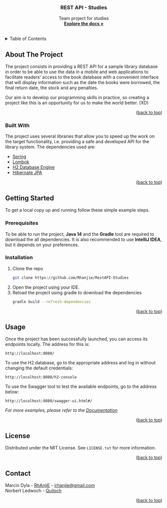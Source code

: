 <div align="center">
<h3 align="center">REST API - Studies</h3>
  <p align="center">
    Team project for studies
    <br />
    <a href="https://github.com/Rhanjie/RestAPI-Studies/blob/master/docs/documentation.md"><strong>Explore the docs »</strong></a>
    <br />
</p>
</div>
<br />
<!-- TABLE OF CONTENTS -->
<details>
  <summary>Table of Contents</summary>
  <ol>
    <li>
      <a href="#about-the-project">About The Project</a>
      <ul>
        <li><a href="#built-with">Built With</a></li>
      </ul>
    </li>
    <li>
      <a href="#getting-started">Getting Started</a>
      <ul>
        <li><a href="#prerequisites">Prerequisites</a></li>
        <li><a href="#installation">Installation</a></li>
      </ul>
    </li>
    <li><a href="#usage">Usage</a></li>
    <li><a href="#license">License</a></li>
    <li><a href="#contact">Contact</a></li>
  </ol>
</details>



<!-- ABOUT THE PROJECT -->
## About The Project

The project consists in providing a REST API for a sample library database in order to be able to use the data in a mobile and web applications to facilitate readers' access to the book database with a convenient interface that will display information such as the date the books were borrowed, the final return date, the stock and any penalties.

Our aim is to develop our programming skills in practice, so creating a project like this is an opportunity for us to make the world better. (XD)

<p align="right">(<a href="#top">back to top</a>)</p>



### Built With

The project uses several libraries that allow you to speed up the work on the target functionality, i.e. providing a safe and developed API for the library system. The dependencies used are:

* [Spring](https://spring.io/)
* [Lombok](https://projectlombok.org/)
* [H2 Database Engine](https://www.h2database.com/)
* [Hibernate JPA](https://hibernate.org/)

<p align="right">(<a href="#top">back to top</a>)</p>



<!-- GETTING STARTED -->
## Getting Started

To get a local copy up and running follow these simple example steps.

### Prerequisites

To be able to run the project, **Java 14** and the **Gradle** tool are required to download the all dependencies. It is also recommended to use **IntelliJ IDEA**, but it depends on your preferences.

### Installation

1. Clone the repo
   ```sh
   git clone https://github.com/Rhanjie/RestAPI-Studies
   ```
2. Open the project using your IDE.
3. Reload the project using gradle to download the dependencies
   ```sh
   gradle build --refresh-dependencies
   ```

<p align="right">(<a href="#top">back to top</a>)</p>



<!-- USAGE EXAMPLES -->
## Usage

Once the project has been successfully launched, you can access its endpoints locally. The address for this is:
```
http://localhost:8080/
```

To use the H2 database, go to the appropriate address and log in without changing the default credentials:
```
http://localhost:8080/h2-console
```

To use the Swagger tool to test the available endpoints, go to the address below:
```
http://localhost:8080/swagger-ui.html#/
```

_For more examples, please refer to the [Documentation](https://github.com/Rhanjie/RestAPI-Studies/blob/master/docs/documentation.md)_

<p align="right">(<a href="#top">back to top</a>)</p>

<!-- LICENSE -->
## License

Distributed under the MIT License. See `LICENSE.txt` for more information.

<p align="right">(<a href="#top">back to top</a>)</p>



<!-- CONTACT -->
## Contact

Marcin Dyla - [RhAnjiE](https://github.com/Rhanjie) - irhanjie@gmail.com
<br>
Norbert Ledwoch - [Quiloch](https://github.com/Quiloch)

<p align="right">(<a href="#top">back to top</a>)</p>